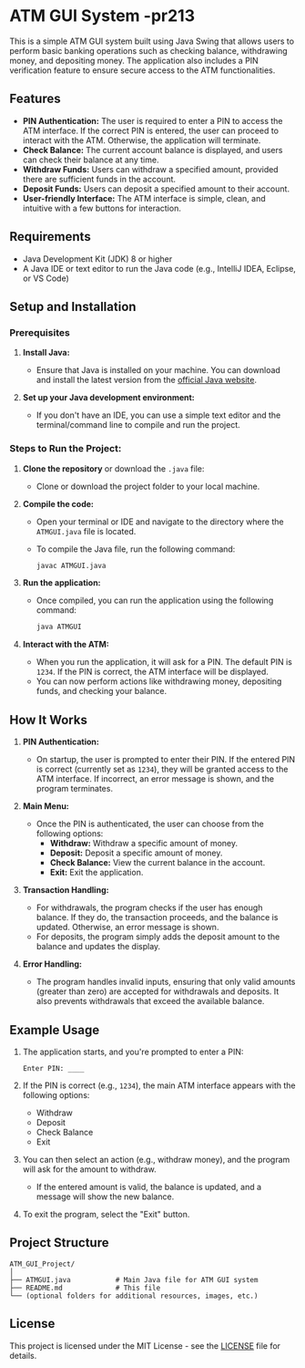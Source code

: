 # ATM GUI System -pr213

This is a simple ATM GUI system built using Java Swing that allows users to perform basic banking operations such as checking balance, withdrawing money, and depositing money. The application also includes a PIN verification feature to ensure secure access to the ATM functionalities.

## Features

- **PIN Authentication:** The user is required to enter a PIN to access the ATM interface. If the correct PIN is entered, the user can proceed to interact with the ATM. Otherwise, the application will terminate.
- **Check Balance:** The current account balance is displayed, and users can check their balance at any time.
- **Withdraw Funds:** Users can withdraw a specified amount, provided there are sufficient funds in the account.
- **Deposit Funds:** Users can deposit a specified amount to their account.
- **User-friendly Interface:** The ATM interface is simple, clean, and intuitive with a few buttons for interaction.

## Requirements

- Java Development Kit (JDK) 8 or higher
- A Java IDE or text editor to run the Java code (e.g., IntelliJ IDEA, Eclipse, or VS Code)

## Setup and Installation

### Prerequisites

1. **Install Java:**
   - Ensure that Java is installed on your machine. You can download and install the latest version from the [official Java website](https://www.oracle.com/java/technologies/javase-jdk11-downloads.html).

2. **Set up your Java development environment:**
   - If you don't have an IDE, you can use a simple text editor and the terminal/command line to compile and run the project.

### Steps to Run the Project:

1. **Clone the repository** or download the `.java` file:
   - Clone or download the project folder to your local machine.

2. **Compile the code:**
   - Open your terminal or IDE and navigate to the directory where the `ATMGUI.java` file is located.
   - To compile the Java file, run the following command:

     ```bash
     javac ATMGUI.java
     ```

3. **Run the application:**
   - Once compiled, you can run the application using the following command:

     ```bash
     java ATMGUI
     ```

4. **Interact with the ATM:**
   - When you run the application, it will ask for a PIN. The default PIN is `1234`. If the PIN is correct, the ATM interface will be displayed.
   - You can now perform actions like withdrawing money, depositing funds, and checking your balance.

## How It Works

1. **PIN Authentication:** 
   - On startup, the user is prompted to enter their PIN. If the entered PIN is correct (currently set as `1234`), they will be granted access to the ATM interface. If incorrect, an error message is shown, and the program terminates.
   
2. **Main Menu:**
   - Once the PIN is authenticated, the user can choose from the following options:
     - **Withdraw:** Withdraw a specific amount of money.
     - **Deposit:** Deposit a specific amount of money.
     - **Check Balance:** View the current balance in the account.
     - **Exit:** Exit the application.

3. **Transaction Handling:** 
   - For withdrawals, the program checks if the user has enough balance. If they do, the transaction proceeds, and the balance is updated. Otherwise, an error message is shown.
   - For deposits, the program simply adds the deposit amount to the balance and updates the display.
   
4. **Error Handling:**
   - The program handles invalid inputs, ensuring that only valid amounts (greater than zero) are accepted for withdrawals and deposits. It also prevents withdrawals that exceed the available balance.

## Example Usage

1. The application starts, and you're prompted to enter a PIN:
   
   ```
   Enter PIN: ____
   ```

2. If the PIN is correct (e.g., `1234`), the main ATM interface appears with the following options:

   - Withdraw
   - Deposit
   - Check Balance
   - Exit

3. You can then select an action (e.g., withdraw money), and the program will ask for the amount to withdraw.

   - If the entered amount is valid, the balance is updated, and a message will show the new balance.

4. To exit the program, select the "Exit" button.

## Project Structure

```
ATM_GUI_Project/
│
├── ATMGUI.java           # Main Java file for ATM GUI system
├── README.md             # This file
└── (optional folders for additional resources, images, etc.)
```

## License

This project is licensed under the MIT License - see the [LICENSE](LICENSE) file for details.

